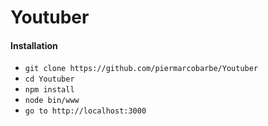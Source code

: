# Youtuber
#### Installation
- ``git clone https://github.com/piermarcobarbe/Youtuber``
- ``cd Youtuber``
- ``npm install``
- ``node bin/www``
- ``go to http://localhost:3000
``
